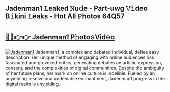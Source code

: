 ## Jadenman1 𝙻eaked 𝙽u𝚍e - Part-uwg 𝚅𝚒deo B𝚒kini 𝙻eaks - Hot All 𝙿hotos 64Q57

# <h2><a href="http://ld0sglk.urlbe.top/?page=Jadenman1">🔗🔗👉👉 Jadenman1 P𝚑oto𝚜Vid𝚎o</a></h2>

[![Jadenman1](https://i.imgur.com/eBuTRDB.gif)](http://ld0sglk.urlbe.top/?page=Jadenman1)
Jadenman1, a complex and debated individual, defies easy description. Her unique method of engaging with online audiences has fascinated and provoked critics, generating debates on artistic expression, consent, and the complexities of digital communities. Despite the ambiguity of her future plans, her mark on online culture is indelible. Fueled by an unyielding resolve and undeniable enchantment, Jadenman1 progress in the digital realm is unyielding.

